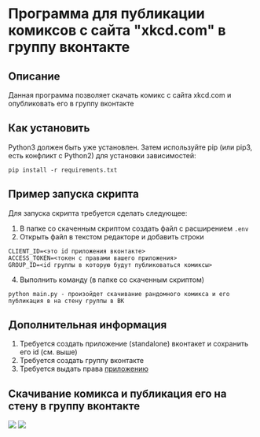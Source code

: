 # Программа для публикации комиксов с сайта "xkcd.com" в группу вконтакте
## Описание
Данная программа позволяет скачать комикс с сайта xkcd.com и опубликовать его в группу вконтакте

## Как установить
Python3 должен быть уже установлен. Затем используйте pip (или pip3, есть конфликт с Python2) для установки зависимостей:
```
pip install -r requirements.txt
```

## Пример запуска скрипта
Для запуска скрипта требуется сделать следующее:
1. В папке со скаченным скриптом создать файл с расширением ```.env```
2. Открыть файл в текстом редакторе и добавить строки 
```
CLIENT_ID=<это id приложения вконтакте>
ACCESS_TOKEN=<токен с правами вашего приложения>
GROUP_ID=<id группы в которую будут публиковаться комиксы>
```

4. Выполнить  команду (в папке со скаченным скриптом)
```
python main.py - произойдет скачивание рандомного комикса и его публикация в на стену группы в ВК
```

## Дополнительная информация
1. Требуется создать приложение (standalone) вконтакет и сохранить его id (см. выше)
2. Требуется создать группу вконтакте 
3. Требуется выдать права [приложению](https://vk.com/dev/implicit_flow_user)


## Скачивание комикса и публикация его на стену в группу вконтакте
![](https://github.com/LevikovCollector/devman_api_inst/blob/levikov/img_for_gitHub/01-12-2020_215543.jpg)
![](https://github.com/LevikovCollector/devman_api_inst/blob/levikov/img_for_gitHub/01-12-2020_215510.jpg)